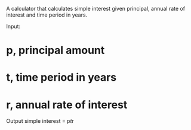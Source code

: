 A calculator that calculates simple interest given principal, annual rate of interest and time period in years.

Input:
  # p, principal amount
  # t, time period in years
  # r, annual rate of interest
Output
   simple interest = p*t*r
